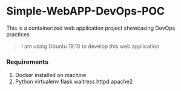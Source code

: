 # Simple-WebAPP-DevOps-POC
 This is a containerized web application project showcasing DevOps practices

> I am using Ubuntu 19.10 to develop this web application



### Requirements
1. Docker installed on machine
2. Python
    virtualenv
    flask
    waitress
    httpd
    apache2


